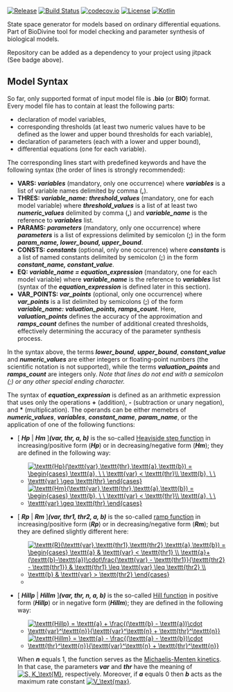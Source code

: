 [![Release](https://jitpack.io/v/sybila/ode-generator.svg)](https://jitpack.io/#sybila/ode-generator)
[![Build Status](https://travis-ci.org/sybila/ode-generator.svg?branch=master)](https://travis-ci.org/sybila/ode-generator)
[![codecov.io](https://codecov.io/github/sybila/ode-generator/coverage.svg?branch=master)](https://codecov.io/github/sybila/ode-generator?branch=master)
[![License](https://img.shields.io/badge/License-GPL%20v3-blue.svg?style=flat)](https://github.com/sybila/ode-generator/blob/master/LICENSE.txt)
[![Kotlin](https://img.shields.io/badge/kotlin-1.0.0-blue.svg)](http://kotlinlang.org)

State space generator for models based on ordinary differential equations. 
Part of BioDivine tool for model checking and parameter synthesis of biological models.

Repository can be added as a dependency to your project using jitpack (See badge above).

## Model Syntax

So far, only supported format of input model file is **.bio** (or **BIO**) format. 
Every model file has to contain at least the following parts:
- declaration of model variables,
- corresponding thresholds (at least two numeric values have to be defined as the lower and upper bound thresholds for each variable), 
- declaration of parameters (each with a lower and upper bound),
- differential equations (one for each variable).  

The corresponding lines start with predefined keywords and have the following syntax (the order of lines is strongly recommended):

- **VARS: _variables_** (mandatory, only one occurrence) where **_variables_** is a list of variable names delimited by comma (**,**).
- **THRES: _variable\_name: threshold\_values_** (mandatory, one for each model variable) where **_threshold\_values_** is a list of at least two **_numeric\_values_** delimited by comma (**,**) and **_variable_name_** is the reference to **_variables_** list.
- **PARAMS: _parameters_** (mandatory, only one occurrence) where **_parameters_** is a list of expressions delimited by semicolon (**;**) in the form **_param\_name, lower\_bound, upper\_bound_**.
- **CONSTS: _constants_** (optional, only one occurrence) where **_constants_** is a list of named constants delimited by semicolon (**;**) in the form **_constant\_name, constant\_value_**.
- **EQ: _variable\_name = equation\_expression_** (mandatory, one for each model variable) where **_variable\_name_** is the reference to **_variables_** list (syntax of the **_equation\_expression_** is defined later in this section).
- **VAR\_POINTS: _var\_points_** (optional, only one occurrence) where **_var\_points_** is a list delimited by semicolons (**;**) of the form **_variable\_name: valuation\_points, ramps\_count_**. Here, **_valuation\_points_** defines the accuracy of the approximation and **_ramps\_count_** defines the number of additional created thresholds, effectively determining the accuracy of the parameter synthesis process.

In the syntax above, the terms **_lower\_bound_**, **_upper\_bound_**, **_constant\_value_** and **_numeric\_values_** are either integers or floating-point numbers (the scientific notation is not supported), while the terms **_valuation\_points_** and **_ramps\_count_** are integers only. _Note that lines do not end with a semicolon (;) or any other special
ending character._

The syntax of **_equation\_expression_** is defined as an arithmetic expression that uses only the operations **+** (addition), **-** (subtraction or unary negation), and __*__ (multiplication). The operands can be either memebrs of **_numeric\_values_**, **_variables_**, **_constant\_name_**, **_param\_name_**, or the application of one of the following functions:

- [ **_Hp_** | **_Hm_** ]**_(var, thr, a, b)_** is the so-called [Heaviside step function](https://en.wikipedia.org/wiki/Heaviside_step_function) in increasing/positive form  (**_Hp_**) or in decreasing/negative form (**_Hm_**); they are defined in the following way:
  - <a href="https://www.codecogs.com/eqnedit.php?latex=\texttt{Hp}(\texttt{var},\texttt{thr},\texttt{a},\texttt{b})&space;=&space;\begin{cases}&space;\texttt{a},&space;\&space;\&space;\texttt{var}&space;<&space;\texttt{thr}\\&space;\texttt{b},&space;\&space;\&space;\texttt{var}&space;\geq&space;\texttt{thr}&space;\end{cases}" target="_blank"><img src="https://latex.codecogs.com/gif.latex?\texttt{Hp}(\texttt{var},\texttt{thr},\texttt{a},\texttt{b})&space;=&space;\begin{cases}&space;\texttt{a},&space;\&space;\&space;\texttt{var}&space;<&space;\texttt{thr}\\&space;\texttt{b},&space;\&space;\&space;\texttt{var}&space;\geq&space;\texttt{thr}&space;\end{cases}" title="\texttt{Hp}(\texttt{var},\texttt{thr},\texttt{a},\texttt{b}) = \begin{cases} \texttt{a}, \ \ \texttt{var} < \texttt{thr}\\ \texttt{b}, \ \ \texttt{var} \geq \texttt{thr} \end{cases}" /></a>
  - <a href="https://www.codecogs.com/eqnedit.php?latex=\texttt{Hm}(\texttt{var},\texttt{thr},\texttt{a},\texttt{b})&space;=&space;\begin{cases}&space;\texttt{b},&space;\&space;\&space;\texttt{var}&space;<&space;\texttt{thr}\\&space;\texttt{a},&space;\&space;\&space;\texttt{var}&space;\geq&space;\texttt{thr}&space;\end{cases}" target="_blank"><img src="https://latex.codecogs.com/gif.latex?\texttt{Hm}(\texttt{var},\texttt{thr},\texttt{a},\texttt{b})&space;=&space;\begin{cases}&space;\texttt{b},&space;\&space;\&space;\texttt{var}&space;<&space;\texttt{thr}\\&space;\texttt{a},&space;\&space;\&space;\texttt{var}&space;\geq&space;\texttt{thr}&space;\end{cases}" title="\texttt{Hm}(\texttt{var},\texttt{thr},\texttt{a},\texttt{b}) = \begin{cases} \texttt{b}, \ \ \texttt{var} < \texttt{thr}\\ \texttt{a}, \ \ \texttt{var} \geq \texttt{thr} \end{cases}" /></a>
 
- [ **_Rp_** | **_Rm_** ]**_(var, thr1, thr2, a, b)_** is the so-called [ramp function](https://en.wikipedia.org/wiki/Ramp_function) in increasing/positive form  (**_Rp_**) or in decreasing/negative form (**_Rm_**); but they are defined slightly different here:
  - <a href="https://www.codecogs.com/eqnedit.php?latex=\texttt{R}(\texttt{var},\texttt{thr1},\texttt{thr2},\texttt{a},\texttt{b})&space;=&space;\begin{cases}&space;\texttt{a}&space;&&space;\texttt{var}&space;<&space;\texttt{thr1}&space;\\&space;\texttt{a}&plus;(\texttt{b}-\texttt{a})\cdot\frac{\texttt{var}&space;-&space;\texttt{thr1}}{\texttt{thr2}&space;-&space;\texttt{thr1}}&space;&&space;\texttt{thr1}&space;\leq&space;\texttt{var}&space;\leq&space;\texttt{thr2}&space;\\&space;\texttt{b}&space;&&space;\texttt{var}&space;>&space;\texttt{thr2}&space;\end{cases}" target="_blank"><img src="https://latex.codecogs.com/gif.latex?\texttt{R}(\texttt{var},\texttt{thr1},\texttt{thr2},\texttt{a},\texttt{b})&space;=&space;\begin{cases}&space;\texttt{a}&space;&&space;\texttt{var}&space;<&space;\texttt{thr1}&space;\\&space;\texttt{a}&plus;(\texttt{b}-\texttt{a})\cdot\frac{\texttt{var}&space;-&space;\texttt{thr1}}{\texttt{thr2}&space;-&space;\texttt{thr1}}&space;&&space;\texttt{thr1}&space;\leq&space;\texttt{var}&space;\leq&space;\texttt{thr2}&space;\\&space;\texttt{b}&space;&&space;\texttt{var}&space;>&space;\texttt{thr2}&space;\end{cases}" title="\texttt{R}(\texttt{var},\texttt{thr1},\texttt{thr2},\texttt{a},\texttt{b}) = \begin{cases} \texttt{a} & \texttt{var} < \texttt{thr1} \\ \texttt{a}+(\texttt{b}-\texttt{a})\cdot\frac{\texttt{var} - \texttt{thr1}}{\texttt{thr2} - \texttt{thr1}} & \texttt{thr1} \leq \texttt{var} \leq \texttt{thr2} \\ \texttt{b} & \texttt{var} > \texttt{thr2} \end{cases}" /></a>
  - 

- [ **_Hillp_** | **_Hillm_** ]**_(var, thr, n, a, b)_** is the so-called [Hill function](https://en.wikipedia.org/wiki/Hill_equation_(biochemistry)) in positive form (**_Hillp_**) or in negative form (**_Hillm_**); they are defined in the following way:
  - <a href="https://www.codecogs.com/eqnedit.php?latex=\texttt{Hillp}&space;=&space;\texttt{a}&space;&plus;&space;\frac{(\texttt{b}&space;-&space;\texttt{a})\cdot&space;\texttt{var}^\texttt{n}}{\texttt{var}^\texttt{n}&space;&plus;&space;\texttt{thr}^\texttt{n}}" target="_blank"><img src="https://latex.codecogs.com/gif.latex?\texttt{Hillp}&space;=&space;\texttt{a}&space;&plus;&space;\frac{(\texttt{b}&space;-&space;\texttt{a})\cdot&space;\texttt{var}^\texttt{n}}{\texttt{var}^\texttt{n}&space;&plus;&space;\texttt{thr}^\texttt{n}}" title="\texttt{Hillp} = \texttt{a} + \frac{(\texttt{b} - \texttt{a})\cdot \texttt{var}^\texttt{n}}{\texttt{var}^\texttt{n} + \texttt{thr}^\texttt{n}}" /></a>
  - <a href="https://www.codecogs.com/eqnedit.php?latex=\texttt{Hillm}&space;=&space;\texttt{a}&space;-&space;\frac{(\texttt{a}&space;-&space;\texttt{b})\cdot&space;\texttt{thr}^\texttt{n}}{\texttt{var}^\texttt{n}&space;&plus;&space;\texttt{thr}^\texttt{n}}" target="_blank"><img src="https://latex.codecogs.com/gif.latex?\texttt{Hillm}&space;=&space;\texttt{a}&space;-&space;\frac{(\texttt{a}&space;-&space;\texttt{b})\cdot&space;\texttt{thr}^\texttt{n}}{\texttt{var}^\texttt{n}&space;&plus;&space;\texttt{thr}^\texttt{n}}" title="\texttt{Hillm} = \texttt{a} - \frac{(\texttt{a} - \texttt{b})\cdot \texttt{thr}^\texttt{n}}{\texttt{var}^\texttt{n} + \texttt{thr}^\texttt{n}}" /></a>

  When **_n_** equals 1, the function serves as the [Michaelis-Menten kinetics](https://en.wikipedia.org/wiki/Michaelis%E2%80%93Menten_kinetics). In that case, the parameters **_var_** and **_thr_** have the meaning of <a href="https://www.codecogs.com/eqnedit.php?latex=S,&space;K_\text{m},&space;n" target="_blank"><img src="https://latex.codecogs.com/gif.latex?[S],&space;K_\text{M}" title="S, K_\text{M}" /></a>, respectively. Moreover, if **_a_** equals 0 then **_b_** acts as the maximum rate constant <a href="https://www.codecogs.com/eqnedit.php?latex=V_\text{max}" target="_blank"><img src="https://latex.codecogs.com/gif.latex?V_\text{max}" title="V_\text{max}" /></a>.
